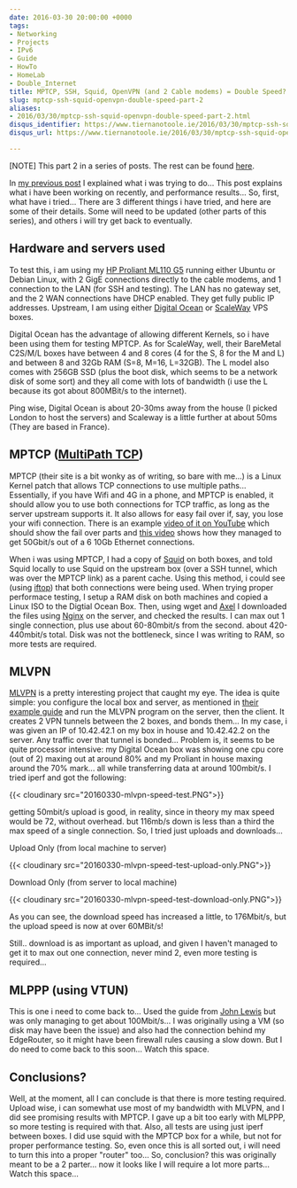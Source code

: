 ```yaml
---
date: 2016-03-30 20:00:00 +0000
tags:
- Networking
- Projects
- IPv6
- Guide
- HowTo
- HomeLab
- Double_Internet
title: MPTCP, SSH, Squid, OpenVPN (and 2 Cable modems) = Double Speed? Not quite... Part 2
slug: mptcp-ssh-squid-openvpn-double-speed-part-2
aliases:
- 2016/03/30/mptcp-ssh-squid-openvpn-double-speed-part-2.html
disqus_identifier: https://www.tiernanotoole.ie/2016/03/30/mptcp-ssh-squid-openvpn-double-speed-part-2.html
disqus_url: https://www.tiernanotoole.ie/2016/03/30/mptcp-ssh-squid-openvpn-double-speed-part-2.html

---
```

 \[NOTE\] This part 2 in a series of posts. The rest can be found [here](https://www.tiernanotoole.ie/tag/Double_Internet/).

In [my previous post](https://www.tiernanotoole.ie/2016/03/22/2-Cable-Modems-Double-Internet-Speed-part1.html) I explained what i was trying to do... This post explains what i have been working on recently, and performance results...
So, first, what have i tried... There are 3 different things i have tried, and here are some of their details. Some will need to be updated (other parts of this series), and others i will try get back to eventually.

## Hardware and servers used

To test this, i am using my [HP Proliant ML110 G5](https://www.tiernanotoole.ie/Computers/proliantml110.html) running either Ubuntu or Debian Linux, with 2 GigE connections directly to the cable modems, and 1 connection to the LAN (for SSH and testing). The LAN has no gateway set, and the 2 WAN connections have DHCP enabled. They get fully public IP addresses. Upstream, I am using either [Digital Ocean](https://m.do.co/c/d4d345b83b55) or [ScaleWay](http://www.scaleway.com) VPS boxes.

Digital Ocean has the advantage of allowing different Kernels, so i have been using them for testing MPTCP. As for ScaleWay, well, their BareMetal C2S/M/L boxes have between 4 and 8 cores (4 for the S, 8 for the M and L) and between 8 and 32Gb RAM (S=8, M=16, L=32GB). The L model also comes with 256GB SSD (plus the boot disk, which seems to be a network disk of some sort) and they all come with lots of bandwidth (i use the L because its got about 800MBit/s to the internet).

Ping wise, Digital Ocean is about 20-30ms away from the house (I picked London to host the servers) and Scaleway is a little further at about 50ms (They are based in France).

## MPTCP ([MultiPath TCP](http://www.multipath-tcp.org))

MPTCP (their site is a bit wonky as of writing, so bare with me...) is a Linux Kernel patch that allows TCP connections to use multiple paths... Essentially, if you have Wifi and 4G in a phone, and MPTCP is enabled, it should allow you to use both connections for TCP traffic, as long as the server upstream supports it. It also allows for easy fail over if, say, you lose your wifi connection. There is an example [video of it on YouTube](https://youtu.be/VWN0ctPi5cw) which should show the fail over parts and [this video](https://www.youtube.com/watch?v=VMdPI9Cfi9k) shows how they managed to get 50Gbit/s out of a 6 10Gb Ethernet connections.

When i was using MPTCP, I had a copy of [Squid](http://www.squid-cache.org) on both boxes, and told Squid locally to use Squid on the upstream box (over a SSH tunnel, which was over the MPTCP link) as a parent cache. Using this method, i could see (using [iftop](http://www.ex-parrot.com/pdw/iftop/)) that both connections were being used. When trying proper performace testing, I setup a RAM disk on both machines and copied a Linux ISO to the Digtial Ocean Box. Then, using wget and [Axel](http://axel.alioth.debian.org/) I downloaded the files using [Nginx](https://www.nginx.com/) on the server, and checked the results. I can max out 1 single connection, plus use about 60-80mbit/s from the second. about 420-440mbit/s total. Disk was not the bottleneck, since I was writing to RAM, so more tests are required.

## MLVPN

[MLVPN](http://zehome.github.io/MLVPN) is a pretty interesting project that caught my eye. The idea is quite simple: you configure the local box and server, as mentioned in [their example guide](http://mlvpn.readthedocs.org/en/latest/linux_example.html) and run the MLVPN program on the server, then the client. It creates 2 VPN tunnels between the 2 boxes, and bonds them... In my case, i was given an IP of 10.42.42.1 on my box in house and 10.42.42.2 on the server. Any traffic over that tunnel is bonded... Problem is, it seems to be quite processor intensive: my Digital Ocean box was showing one cpu core (out of 2) maxing out at around 80% and my Proliant in house maxing around the 70% mark... all while transferring data at around 100mbit/s. I tried iperf and got the following:

{{< cloudinary src="20160330-mlvpn-speed-test.PNG">}}

getting 50mbit/s upload is good, in reality, since in theory my max speed would be 72, without overhead. but 116mb/s down is less than a third the max speed of a single connection. So, I tried just uploads and downloads...

Upload Only (from local machine to server)

{{< cloudinary src="20160330-mlvpn-speed-test-upload-only.PNG">}}

Download Only (from server to local machine)

{{< cloudinary src="20160330-mlvpn-speed-test-download-only.PNG">}}

As you can see, the download speed has increased a little, to 176Mbit/s, but the upload speed is now at over 60MBit/s!

Still.. download is as important as upload, and given I haven't managed to get it to max out one connection, never mind 2, even more testing is required...

## MLPPP (using VTUN)

This is one i need to come back to... Used the guide from [John Lewis](https://johnlewis.ie/bonding-teaming-internet-connections/) but was only managing to get about 100Mbit/s... I was originally using a VM (so disk may have been the issue) and also had the connection behind my EdgeRouter, so it might have been firewall rules causing a slow down. But I do need to come back to this soon... Watch this space.

## Conclusions?

Well, at the moment, all I can conclude is that there is more testing required. Upload wise, i can somewhat use most of my bandwidth with MLVPN, and I did see promising results with MPTCP. I gave up a bit too early with MLPPP, so more testing is required with that. Also, all tests are using just iperf between boxes. I did use squid with the MPTCP box for a while, but not for proper performance testing. So, even once this is all sorted out, i will need to turn this into a proper "router" too... So, conclusion? this was originally meant to be a 2 parter... now it looks like I will require a lot more parts... Watch this space...